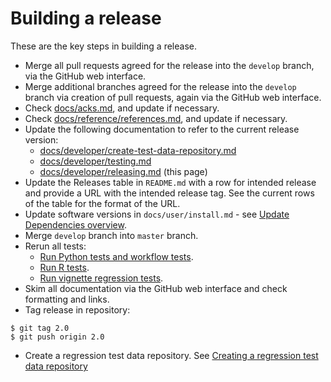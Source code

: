 # Building a release

These are the key steps in building a release.

* Merge all pull requests agreed for the release into the `develop` branch, via the GitHub web interface.
* Merge additional branches agreed for the release into the `develop` branch via creation of pull requests, again via the GitHub web interface.
* Check [docs/acks.md](../acks.md), and update if necessary.
* Check [docs/reference/references.md](../reference/references.md), and update if necessary.
* Update the following documentation to refer to the current release version:
  - [docs/developer/create-test-data-repository.md](./create-test-data-repository.md)
  - [docs/developer/testing.md](./testing.md)
  - [docs/developer/releasing.md](./releasing.md) (this page)
* Update the Releases table in `README.md` with a row for intended release and provide a URL with the intended release tag. See the current rows of the table for the format of the URL.
* Update software versions in `docs/user/install.md` - see [Update Dependencies overview](./dependencies.md#update-dependencies-overview).
* Merge `develop` branch into `master` branch.
* Rerun all tests:
  - [Run Python tests and workflow tests](./testing.md#run-python-tests-and-workflow-tests).
  - [Run R tests](./testing.md#run-r-tests).
  - [Run vignette regression tests](./testing.md#run-vignette-regression-tests).
* Skim all documentation via the GitHub web interface and check formatting and links.
* Tag release in repository:

```console
$ git tag 2.0
$ git push origin 2.0
```

* Create a regression test data repository. See [Creating a regression test data repository](./create-test-data-repository.md)
